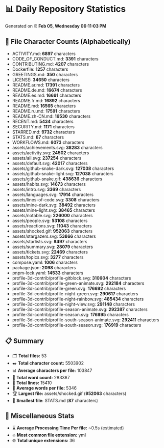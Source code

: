 # 📊 Daily Repository Statistics
Generated on ⏰ **Feb 05, Wednesday 06:11:03 PM**

## 📂 File Character Counts (Alphabetically)
- ACTIVITY.md: **6897** characters
- CODE_OF_CONDUCT.md: **3391** characters
- CONTRIBUTING.md: **4207** characters
- Dockerfile: **1257** characters
- GREETINGS.md: **350** characters
- LICENSE: **34650** characters
- README.ar.md: **17391** characters
- README.de.md: **16674** characters
- README.es.md: **16691** characters
- README.fr.md: **16892** characters
- README.md: **16565** characters
- README.ru.md: **17591** characters
- README.zh-CN.md: **16530** characters
- RECENT.md: **5434** characters
- SECURITY.md: **1171** characters
- STARRED.md: **9732** characters
- STATS.md: **87** characters
- WORKFLOWS.md: **6073** characters
- assets/achievements.svg: **38283** characters
- assets/activity.svg: **24502** characters
- assets/all.svg: **237254** characters
- assets/default.svg: **42017** characters
- assets/github-snake-dark.svg: **127038** characters
- assets/github-snake-light.svg: **127038** characters
- assets/github-snake.gif: **438636** characters
- assets/habits.svg: **14673** characters
- assets/intro.svg: **3369** characters
- assets/languages.svg: **17914** characters
- assets/lines-of-code.svg: **3308** characters
- assets/mine-dark.svg: **38492** characters
- assets/mine-light.svg: **38465** characters
- assets/notable.svg: **226000** characters
- assets/people.svg: **53108** characters
- assets/reactions.svg: **11043** characters
- assets/shocked.gif: **952063** characters
- assets/stargazers.svg: **53866** characters
- assets/starlists.svg: **8497** characters
- assets/summary.svg: **28079** characters
- assets/tickets.svg: **22469** characters
- assets/topics.svg: **3277** characters
- compose.yaml: **1006** characters
- package.json: **2098** characters
- pnpm-lock.yaml: **14533** characters
- profile-3d-contrib/profile-gitblock.svg: **310604** characters
- profile-3d-contrib/profile-green-animate.svg: **292184** characters
- profile-3d-contrib/profile-green.svg: **176692** characters
- profile-3d-contrib/profile-night-green.svg: **290617** characters
- profile-3d-contrib/profile-night-rainbow.svg: **485434** characters
- profile-3d-contrib/profile-night-view.svg: **291148** characters
- profile-3d-contrib/profile-season-animate.svg: **292387** characters
- profile-3d-contrib/profile-season.svg: **176895** characters
- profile-3d-contrib/profile-south-season-animate.svg: **292411** characters
- profile-3d-contrib/profile-south-season.svg: **176919** characters

## 📋 Summary
- 🗂️ **Total files:** 53
- ✒️ **Total character count:** 5503902
- 📊 **Average characters per file:** 103847
- 📝 **Total word count:** 283387
- 🧾 **Total lines:** 15410
- 📐 **Average words per file:** 5346
- 🏆 **Largest file:** assets/shocked.gif (**952063** characters)
- 🥉 **Smallest file:** STATS.md (**87** characters)

## 🌟 Miscellaneous Stats
- ⌛ **Average Processing Time Per file:** ~0.5s (estimated)
- 🔥 **Most common file extension:** yml
- 🌐 **Total unique extensions:** 36
